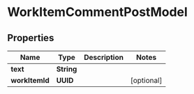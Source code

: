 

# WorkItemCommentPostModel


## Properties

| Name | Type | Description | Notes |
|------------ | ------------- | ------------- | -------------|
|**text** | **String** |  |  |
|**workItemId** | **UUID** |  |  [optional] |



